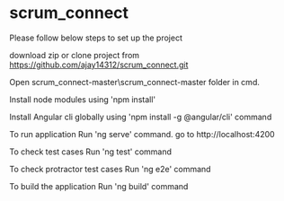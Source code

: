 # scrum_connect

Please follow below steps to set up the project

download zip or clone project from https://github.com/ajay14312/scrum_connect.git

Open scrum_connect-master\scrum_connect-master folder in cmd.

Install node modules using 'npm install'

Install Angular cli globally using 'npm install -g @angular/cli' command

To run application
  Run 'ng serve' command.
  go to http://localhost:4200

To check test cases
  Run 'ng test' command

To check protractor test cases
  Run 'ng e2e' command

To build the application
  Run 'ng build' command
